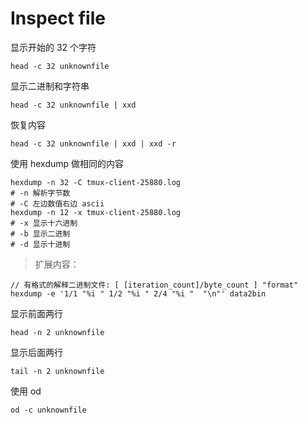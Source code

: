 # Inspect file

显示开始的 32 个字符
```
head -c 32 unknownfile
```

显示二进制和字符串
```
head -c 32 unknownfile | xxd
```

恢复内容
```
head -c 32 unknownfile | xxd | xxd -r
```

使用 hexdump 做相同的内容
```
hexdump -n 32 -C tmux-client-25880.log
# -n 解析字节数
# -C 左边数值右边 ascii
hexdump -n 12 -x tmux-client-25880.log
# -x 显示十六进制
# -b 显示二进制
# -d 显示十进制
```
> 扩展内容：
```
// 有格式的解释二进制文件: [ [iteration_count]/byte_count ] "format"
hexdump -e '1/1 "%i " 1/2 "%i " 2/4 "%i "  "\n"' data2bin
```

显示前面两行
```
head -n 2 unknownfile
```

显示后面两行
```
tail -n 2 unknownfile
```

使用 od
```
od -c unknownfile
```

